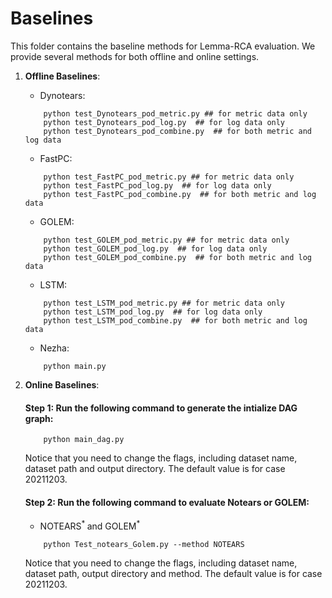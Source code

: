 # Baselines 

This folder contains the baseline methods for Lemma-RCA evaluation. We provide several methods for both offline and online settings.

1. **Offline Baselines**: 
    - Dynotears: 
    ```
        python test_Dynotears_pod_metric.py ## for metric data only
        python test_Dynotears_pod_log.py  ## for log data only
        python test_Dynotears_pod_combine.py  ## for both metric and log data
    ```
    - FastPC: 
    ```
        python test_FastPC_pod_metric.py ## for metric data only
        python test_FastPC_pod_log.py  ## for log data only
        python test_FastPC_pod_combine.py  ## for both metric and log data
    ```

    - GOLEM: 
    ```
        python test_GOLEM_pod_metric.py ## for metric data only
        python test_GOLEM_pod_log.py  ## for log data only
        python test_GOLEM_pod_combine.py  ## for both metric and log data
    ```
    - LSTM: 
    ```
        python test_LSTM_pod_metric.py ## for metric data only
        python test_LSTM_pod_log.py  ## for log data only
        python test_LSTM_pod_combine.py  ## for both metric and log data
    ```
    - Nezha:
    ```
        python main.py
    ```

2. **Online Baselines**:
   #### Step 1: Run the following command to generate the intialize DAG graph:
    ```
        python main_dag.py
    ```
    Notice that you need to change the flags, including dataset name, dataset path and output directory. The default value is for case 20211203.
   #### Step 2: Run the following command to evaluate Notears or GOLEM:
    - NOTEARS<sup>* </sup> and GOLEM<sup>*</sup>
    ```
        python Test_notears_Golem.py --method NOTEARS
    ```
    Notice that you need to change the flags, including dataset name, dataset path, output directory and method. The default value is for case 20211203.
